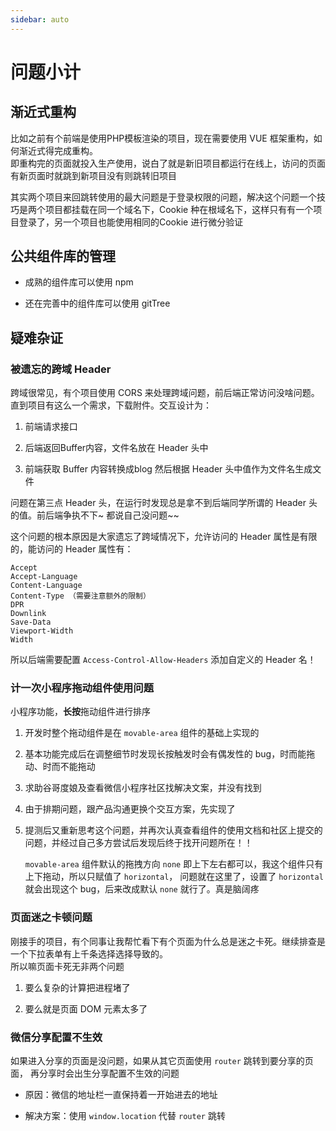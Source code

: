 ```yaml
---
sidebar: auto
---
```


# 问题小计

## 渐近式重构

比如之前有个前端是使用PHP模板渲染的项目，现在需要使用 VUE 框架重构，如何渐近式得完成重构。  
即重构完的页面就投入生产使用，说白了就是新旧项目都运行在线上，访问的页面有新页面时就跳到新项目没有则跳转旧项目

其实两个项目来回跳转使用的最大问题是于登录权限的问题，解决这个问题一个技巧是两个项目都挂载在同一个域名下，Cookie 种在根域名下，这样只有有一个项目登录了，另一个项目也能使用相同的Cookie 进行微分验证

## 公共组件库的管理

- 成熟的组件库可以使用 npm

- 还在完善中的组件库可以使用 gitTree

## 疑难杂证

### 被遗忘的跨域 Header

跨域很常见，有个项目使用 CORS 来处理跨域问题，前后端正常访问没啥问题。直到项目有这么一个需求，下载附件。交互设计为：

1. 前端请求接口

2. 后端返回Buffer内容，文件名放在 Header 头中

3. 前端获取 Buffer 内容转换成blog 然后根据 Header 头中值作为文件名生成文件

问题在第三点 Header 头，在运行时发现总是拿不到后端同学所谓的 Header 头的值。前后端争执不下~ 都说自己没问题~~

这个问题的根本原因是大家遗忘了跨域情况下，允许访问的 Header 属性是有限的，能访问的 Header 属性有：

```
Accept
Accept-Language
Content-Language
Content-Type （需要注意额外的限制）
DPR
Downlink
Save-Data
Viewport-Width
Width
```

所以后端需要配置 `Access-Control-Allow-Headers` 添加自定义的 Header 名！ 

### 计一次小程序拖动组件使用问题

小程序功能，**长按**拖动组件进行排序

1. 开发时整个拖动组件是在 `movable-area` 组件的基础上实现的

2. 基本功能完成后在调整细节时发现长按触发时会有偶发性的 bug，时而能拖动、时而不能拖动

3. 求助谷哥度娘及查看微信小程序社区找解决文案，并没有找到

4. 由于排期问题，跟产品沟通更换个交互方案，先实现了

5. 提测后又重新思考这个问题，并再次认真查看组件的使用文档和社区上提交的问题，并经过自己多方尝试后发现后终于找开问题所在！！

   `movable-area` 组件默认的拖拽方向 `none` 即上下左右都可以，我这个组件只有上下拖动，所以只赋值了 `horizontal`， 问题就在这里了，设置了 `horizontal` 就会出现这个 bug，后来改成默认 `none` 就行了。真是脑阔疼


### 页面迷之卡顿问题

刚接手的项目，有个同事让我帮忙看下有个页面为什么总是迷之卡死。继续排查是一个下拉表单有上千条选择选择导致的。  
所以嘛页面卡死无非两个问题

1. 要么复杂的计算把进程堵了

2. 要么就是页面 DOM 元素太多了

### 微信分享配置不生效

如果进入分享的页面是没问题，如果从其它页面使用 `router` 跳转到要分享的页面，
再分享时会出生分享配置不生效的问题

- 原因：微信的地址栏一直保持着一开始进去的地址

- 解决方案：使用 `window.location` 代替 `router` 跳转
